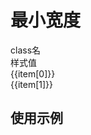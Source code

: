 
# 最小宽度

<script setup>
import { useData } from 'vitepress'
import { ref } from 'vue'

const { page } = useData()

const list = ref([
  ['min-w-0', 'min-width:0rpx;'],
  ['min-w-10.9', 'min-width:10.9rpx;'],
  ['min-w-.9', 'min-width:.9rpx;'],
  ['min-w-50vw', 'min-width:50vw;'],
  ['min-w-50%', 'min-width:50%;'],
])
</script>

<!-- 命名规律：`gap-{数值}` -->
 
<div class="a-flex a-row a-jc-sb a-border-b a-h-30"  >
  <div class="a-flex-1">class名</div>
  <div class="a-flex-1">样式值</div>
</div>
<div class=" a-flex-1" style="overflow-y:auto;max-height: 300px">
  <div class="a-flex a-row a-jc-sb a-border-b a-h-30" v-for="(item, index) in list" :key="index" >
    <div class="a-flex-1">{{item[0]}}</div>
    <div class="a-flex-1">{{item[1]}}</div>
  </div>
</div>

## 使用示例
